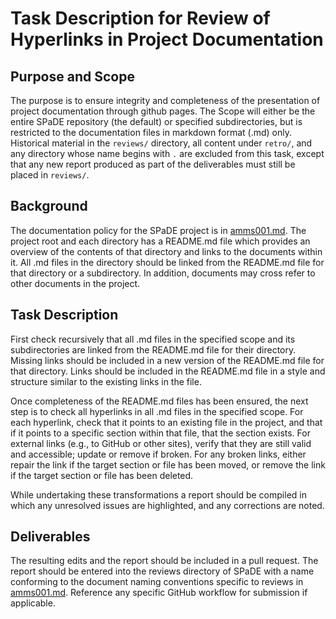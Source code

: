 # Task Description for Review of Hyperlinks in Project Documentation

## Purpose and Scope

The purpose is to ensure integrity and completeness of the presentation of project documentation through github pages.
The Scope will either be the entire SPaDE repository (the default) or specified subdirectories, but is restricted to the documentation files in markdown format (.md) only. Historical material in the `reviews/` directory, all content under `retro/`, and any directory whose name begins with `.` are excluded from this task, except that any new report produced as part of the deliverables must still be placed in `reviews/`.

## Background

The documentation policy for the SPaDE project is in [amms001.md](amms001.md).
The project root and each directory has a README.md file which provides an overview of the contents of that directory and links to the documents within it. All .md files in the directory should be linked from the README.md file for that directory or a subdirectory.
In addition, documents may cross refer to other documents in the project.

## Task Description

First check recursively that all .md files in the specified scope and its subdirectories are linked from the README.md file for their directory.
Missing links should be included in a new version of the README.md file for that directory.
Links should be included in the README.md file in a style and structure similar to the existing links in the file.

Once completeness of the README.md files has been ensured, the next step is to check all hyperlinks in all .md files in the specified scope.
For each hyperlink, check that it points to an existing file in the project, and that if it points to a specific section within that file, that the section exists.
For external links (e.g., to GitHub or other sites), verify that they are still valid and accessible; update or remove if broken.
For any broken links, either repair the link if the target section or file has been moved, or remove the link if the target section or file has been deleted.

While undertaking these transformations a report should be compiled in which any unresolved issues are highlighted, and any corrections are noted.

## Deliverables

The resulting edits and the report should be included in a pull request. The report should be entered into the reviews directory of SPaDE with a name conforming to the document naming conventions specific to reviews in [amms001.md](amms001.md). Reference any specific GitHub workflow for submission if applicable.
